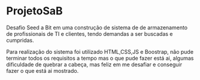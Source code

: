 # ProjetoSaB

Desafio Seed a Bit em uma construção de sistema de de armazenamento de profissionais de TI e clientes, tendo demandas a ser buscadas e cumpridas.

Para realização do sistema foi utilizado HTML,CSS,JS e Boostrap, não pude terminar todos os requisitos a tempo mas o que pude fazer está ai, algumas dificuldade de quebrar a cabeça, mas feliz em me desafiar e conseguir fazer o que está ai mostrado.
